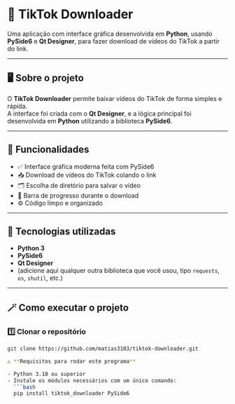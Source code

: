 # 🎵 TikTok Downloader

Uma aplicação com interface gráfica desenvolvida em **Python**, usando **PySide6** e **Qt Designer**, para fazer download de vídeos do TikTok a partir do link.

---

## 🖥️ Sobre o projeto

O **TikTok Downloader** permite baixar vídeos do TikTok de forma simples e rápida.  
A interface foi criada com o **Qt Designer**, e a lógica principal foi desenvolvida em **Python** utilizando a biblioteca **PySide6**.

---

## 🚀 Funcionalidades

- ✅ Interface gráfica moderna feita com PySide6  
- 📥 Download de vídeos do TikTok colando o link  
- 🗂️ Escolha de diretório para salvar o vídeo  
- 🔄 Barra de progresso durante o download  
- ⚙️ Código limpo e organizado  

---

## 🧰 Tecnologias utilizadas

- **Python 3**
- **PySide6**
- **Qt Designer**
- (adicione aqui qualquer outra biblioteca que você usou, tipo `requests`, `os`, `shutil`, etc.)

---

## 🪄 Como executar o projeto

### 1️⃣ Clonar o repositório
```bash
git clone https://github.com/matias3103/tiktok-downloader.git

⚠️ **Requisitos para rodar este programa**

- Python 3.10 ou superior
- Instale os módulos necessários com um único comando:
  ```bash
  pip install tiktok_downloader PySide6


